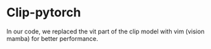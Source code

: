 # Clip-pytorch
In our code, we replaced the vit part of the clip model with vim (vision mamba) for better performance.
